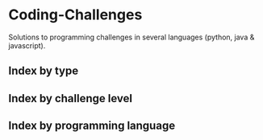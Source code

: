 # Coding-Challenges

Solutions to programming challenges in several languages (python, java & javascript).

## Index by type

## Index by challenge level

## Index by programming language